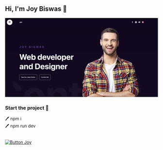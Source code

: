 ## Hi, I'm Joy Biswas 👋
[<img src='https://github.com/joy-biswas-info/portfolio/blob/main/public/pr1.png' alt='Joy Biswas'>](https://github.com/joy-biswas-info/)
### Start the project 👋
<p>
🖊️ npm i <br> 
🖊️ npm run dev <br> <br >

[![Button Joy]][Link]

[Link]:https://joy-biswas.vercel.app/

[Button Joy]: https://img.shields.io/badge/live_link-37a779?style=for-the-badge